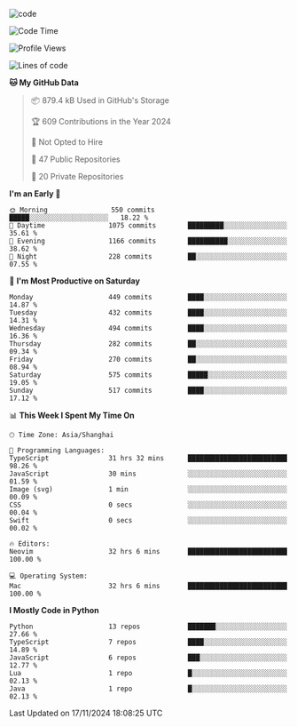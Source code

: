 
<!--
**liuyaanng/liuyaanng** is a ✨ _special_ ✨ repository because its `README.md` (this file) appears on your GitHub profile.

Here are some ideas to get you started:

- 🔭 I’m currently working on ...
- 🌱 I’m currently learning ...
- 👯 I’m looking to collaborate on ...
- 🤔 I’m looking for help with ...
- 💬 Ask me about ...
- 📫 How to reach me: ...
- 😄 Pronouns: ...
- ⚡ Fun fact: ...
-->


![code](https://cdn.jsdelivr.net/gh/liuyaanng/liuyaanng@1.0/code.gif) 

<!--START_SECTION:waka-->
![Code Time](http://img.shields.io/badge/Code%20Time-1%2C048%20hrs%2054%20mins-blue)

![Profile Views](http://img.shields.io/badge/Profile%20Views-0-blue)

![Lines of code](https://img.shields.io/badge/From%20Hello%20World%20I%27ve%20Written-14.9%20million%20lines%20of%20code-blue)

**🐱 My GitHub Data** 

> 📦 879.4 kB Used in GitHub's Storage 
 > 
> 🏆 609 Contributions in the Year 2024
 > 
> 🚫 Not Opted to Hire
 > 
> 📜 47 Public Repositories 
 > 
> 🔑 20 Private Repositories 
 > 
**I'm an Early 🐤** 

```text
🌞 Morning                550 commits         █████░░░░░░░░░░░░░░░░░░░░   18.22 % 
🌆 Daytime                1075 commits        █████████░░░░░░░░░░░░░░░░   35.61 % 
🌃 Evening                1166 commits        ██████████░░░░░░░░░░░░░░░   38.62 % 
🌙 Night                  228 commits         ██░░░░░░░░░░░░░░░░░░░░░░░   07.55 % 
```
📅 **I'm Most Productive on Saturday** 

```text
Monday                   449 commits         ████░░░░░░░░░░░░░░░░░░░░░   14.87 % 
Tuesday                  432 commits         ████░░░░░░░░░░░░░░░░░░░░░   14.31 % 
Wednesday                494 commits         ████░░░░░░░░░░░░░░░░░░░░░   16.36 % 
Thursday                 282 commits         ██░░░░░░░░░░░░░░░░░░░░░░░   09.34 % 
Friday                   270 commits         ██░░░░░░░░░░░░░░░░░░░░░░░   08.94 % 
Saturday                 575 commits         █████░░░░░░░░░░░░░░░░░░░░   19.05 % 
Sunday                   517 commits         ████░░░░░░░░░░░░░░░░░░░░░   17.12 % 
```


📊 **This Week I Spent My Time On** 

```text
🕑︎ Time Zone: Asia/Shanghai

💬 Programming Languages: 
TypeScript               31 hrs 32 mins      █████████████████████████   98.26 % 
JavaScript               30 mins             ░░░░░░░░░░░░░░░░░░░░░░░░░   01.59 % 
Image (svg)              1 min               ░░░░░░░░░░░░░░░░░░░░░░░░░   00.09 % 
CSS                      0 secs              ░░░░░░░░░░░░░░░░░░░░░░░░░   00.04 % 
Swift                    0 secs              ░░░░░░░░░░░░░░░░░░░░░░░░░   00.02 % 

🔥 Editors: 
Neovim                   32 hrs 6 mins       █████████████████████████   100.00 % 

💻 Operating System: 
Mac                      32 hrs 6 mins       █████████████████████████   100.00 % 
```

**I Mostly Code in Python** 

```text
Python                   13 repos            ███████░░░░░░░░░░░░░░░░░░   27.66 % 
TypeScript               7 repos             ████░░░░░░░░░░░░░░░░░░░░░   14.89 % 
JavaScript               6 repos             ███░░░░░░░░░░░░░░░░░░░░░░   12.77 % 
Lua                      1 repo              █░░░░░░░░░░░░░░░░░░░░░░░░   02.13 % 
Java                     1 repo              █░░░░░░░░░░░░░░░░░░░░░░░░   02.13 % 
```




 Last Updated on 17/11/2024 18:08:25 UTC
<!--END_SECTION:waka-->
